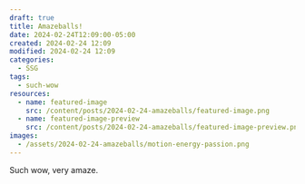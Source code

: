 ```yaml
---
draft: true
title: Amazeballs!
date: 2024-02-24T12:09:00-05:00
created: 2024-02-24 12:09
modified: 2024-02-24 12:09
categories:
  - SSG
tags:
  - such-wow
resources:
  - name: featured-image
    src: /content/posts/2024-02-24-amazeballs/featured-image.png
  - name: featured-image-preview
    src: /content/posts/2024-02-24-amazeballs/featured-image-preview.png
images:
  - /assets/2024-02-24-amazeballs/motion-energy-passion.png
---
```

Such wow, very amaze.